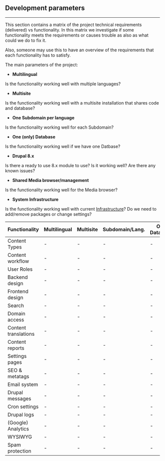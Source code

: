 ## Development parameters
--------------------------
This section contains a matrix of the project technical requirements (delivered) vs functionality.
In this matrix we investigate if some functionality meets the requirements or causes trouble as also as what could we do to fix it.

Also, someone may use this to have an overview of the requirements that each functionality has to satisfy.

The main parameters of the project:

- **Multilingual**

Is the functionality working well with multiple languages?

- **Multisite**

Is the functionality working well with a multisite installation that shares code and database?

- **One Subdomain per language**

Is the functionality working well for each Subdomain?

- **One (only) Database**

Is the functionality working well if we have one Datbase?

- **Drupal 8.x**

Is there a ready to use 8.x module to use? Is it working well? Are there any known issues?

- **Shared Media browser/management**

Is the functionality working well for the Media browser?

- **System Infrastructure**

Is the functionality working well with current [Infrastructure](infrastructure)? Do we need to add/remove packages or change settings?

|Functionality | Multilingual   | Multisite    | Subdomain/Lang.   | One Database    | Drupal 8.x     | Shared Media    | Infrastructure   |
|--------------| ---------------| -------------| ------------------| ----------------| ---------------| ----------------| -----------------|
|Content Types        | - | - | - | - | - | - | - |
|Content workflow     | - | - | - | - | - | - | - |
|User Roles           | - | - | - | - | - | - | - |
|Backend design       | - | - | - | - | - | - | - |
|Frontend design      | - | - | - | - | - | - | - |
|Search               | - | - | - | - | - | - | - |
|Domain access        | - | - | - | - | - | - | - |
|Content translations | - | - | - | - | - | - | - |
|Content reports      | - | - | - | - | - | - | - |
|Settings pages       | - | - | - | - | - | - | - |
|SEO & metatags       | - | - | - | - | - | - | - |
|Email system         | - | - | - | - | - | - | - |
|Drupal messages      | - | - | - | - | - | - | - |
|Cron settings        | - | - | - | - | - | - | - |
|Drupal logs          | - | - | - | - | - | - | - |
|(Google) Analytics   | - | - | - | - | - | - | - |
|WYSIWYG              | - | - | - | - | - | - | - |
|Spam protection      | - | - | - | - | - | - | - |

